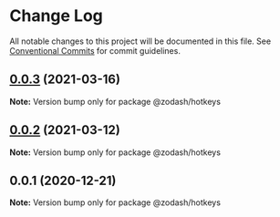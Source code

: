 # Change Log

All notable changes to this project will be documented in this file.
See [Conventional Commits](https://conventionalcommits.org) for commit guidelines.

## [0.0.3](https://github.com/zcorky/zodash/compare/@zodash/hotkeys@0.0.2...@zodash/hotkeys@0.0.3) (2021-03-16)

**Note:** Version bump only for package @zodash/hotkeys





## [0.0.2](https://github.com/zcorky/zodash/compare/@zodash/hotkeys@0.0.1...@zodash/hotkeys@0.0.2) (2021-03-12)

**Note:** Version bump only for package @zodash/hotkeys





## 0.0.1 (2020-12-21)

**Note:** Version bump only for package @zodash/hotkeys
